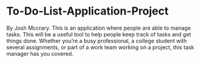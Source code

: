 # To-Do-List-Application-Project
By Josh Mccrary. This is an application where people are able to manage tasks. This will be a useful tool to help people keep track of tasks and get things done. Whether you’re a busy professional, a college student with several assignments, or part of a work team working on a project, this task manager has you covered.
